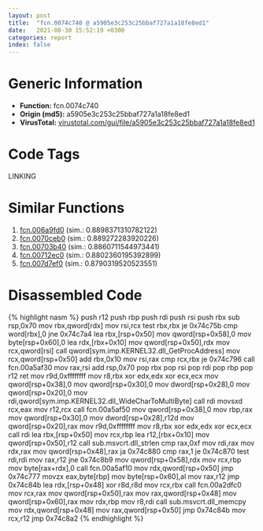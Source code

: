 ```yaml
---
layout: post
title:  "fcn.0074c740 @ a5905e3c253c25bbaf727a1a18fe8ed1"
date:   2021-08-30 15:52:19 +0300
categories: report
index: false
---
```


# Generic Information
- **Function:** fcn.0074c740
- **Origin (md5):** a5905e3c253c25bbaf727a1a18fe8ed1
- **VirusTotal:** [virustotal.com/gui/file/a5905e3c253c25bbaf727a1a18fe8ed1][virustotal_ref]

# Code Tags
<span class="tag" id="LINKING">LINKING</span>


# Similar Functions

1. [fcn.006a9fd0][similar_1_ref] (sim.: 0.8898371310782122)
2. [fcn.0070ceb0][similar_2_ref] (sim.: 0.889272283920226)
3. [fcn.00703b40][similar_3_ref] (sim.: 0.8860711544973441)
4. [fcn.00712ec0][similar_4_ref] (sim.: 0.8802360195392899)
5. [fcn.007d7ef0][similar_5_ref] (sim.: 0.8790319520523551)


# Disassembled Code

{% highlight nasm %}
push r12
push rbp
push rdi
push rsi
push rbx
sub rsp,0x70
mov rbx,qword[rdx]
mov rsi,rcx
test rbx,rbx
je 0x74c75b
cmp word[rbx],0
jne 0x74c7a4
lea rbx,[rsp+0x50]
mov qword[rsp+0x58],0
mov byte[rsp+0x60],0
lea rdx,[rbx+0x10]
mov qword[rsp+0x50],rdx
mov rcx,qword[rsi]
call qword[sym.imp.KERNEL32.dll_GetProcAddress]
mov rcx,qword[rsp+0x50]
add rbx,0x10
mov rsi,rax
cmp rcx,rbx
je 0x74c796
call fcn.00a5af30
mov rax,rsi
add rsp,0x70
pop rbx
pop rsi
pop rdi
pop rbp
pop r12
ret 
mov r9d,0xffffffff
mov r8,rbx
xor edx,edx
xor ecx,ecx
mov qword[rsp+0x38],0
mov qword[rsp+0x30],0
mov dword[rsp+0x28],0
mov qword[rsp+0x20],0
mov rdi,qword[sym.imp.KERNEL32.dll_WideCharToMultiByte]
call rdi
movsxd rcx,eax
mov r12,rcx
call fcn.00a5af50
mov qword[rsp+0x38],0
mov rbp,rax
mov qword[rsp+0x30],0
mov dword[rsp+0x28],r12d
mov qword[rsp+0x20],rax
mov r9d,0xffffffff
mov r8,rbx
xor edx,edx
xor ecx,ecx
call rdi
lea rbx,[rsp+0x50]
mov rcx,rbp
lea r12,[rbx+0x10]
mov qword[rsp+0x50],r12
call sub.msvcrt.dll_strlen
cmp rax,0xf
mov rdi,rax
mov rdx,rax
mov qword[rsp+0x48],rax
ja 0x74c880
cmp rax,1
je 0x74c870
test rdi,rdi
mov rax,r12
jne 0x74c8b9
mov qword[rsp+0x58],rdx
mov rcx,rbp
mov byte[rax+rdx],0
call fcn.00a5af10
mov rdx,qword[rsp+0x50]
jmp 0x74c777
movzx eax,byte[rbp]
mov byte[rsp+0x60],al
mov rax,r12
jmp 0x74c84b
lea rdx,[rsp+0x48]
xor r8d,r8d
mov rcx,rbx
call fcn.00a2dfc0
mov rcx,rax
mov qword[rsp+0x50],rax
mov rax,qword[rsp+0x48]
mov qword[rsp+0x60],rax
mov rdx,rbp
mov r8,rdi
call sub.msvcrt.dll_memcpy
mov rdx,qword[rsp+0x48]
mov rax,qword[rsp+0x50]
jmp 0x74c84b
mov rcx,r12
jmp 0x74c8a2
{% endhighlight %}


[similar_1_ref]: /report/fcn.006a9fd0@a5905e3c253c25bbaf727a1a18fe8ed1
[similar_2_ref]: /report/fcn.0070ceb0@a5905e3c253c25bbaf727a1a18fe8ed1
[similar_3_ref]: /report/fcn.00703b40@a5905e3c253c25bbaf727a1a18fe8ed1
[similar_4_ref]: /report/fcn.00712ec0@a5905e3c253c25bbaf727a1a18fe8ed1
[similar_5_ref]: /report/fcn.007d7ef0@a5905e3c253c25bbaf727a1a18fe8ed1
[virustotal_ref]: https://www.virustotal.com/gui/file/a5905e3c253c25bbaf727a1a18fe8ed1